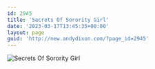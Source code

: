 ```yaml
---
id: 2945
title: 'Secrets Of Sorority Girl'
date: '2023-03-17T13:45:35+00:00'
layout: page
guid: 'http://new.andydixon.com/?page_id=2945'
---
```


![Secrets Of Sorority Girl](https://i0.wp.com/assets.g8x2.ldn.idrivee2-23.com/posters/Secrets%20Of%20Sorority%20Girl%2001.jpg?w=1200&ssl=1 "Secrets Of Sorority Girl")